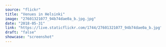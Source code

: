```yaml
---
source: "flickr"
title: "Venues in Helsinki"
image: "27601321077_94b74dae0a_b.jpg.jpg"
date: "2018-05-31"
link: "https://live.staticflickr.com/1744/27601321077_94b74dae0a_b.jpg"
draft: "false"
showcase: "screenshot"
---
```


